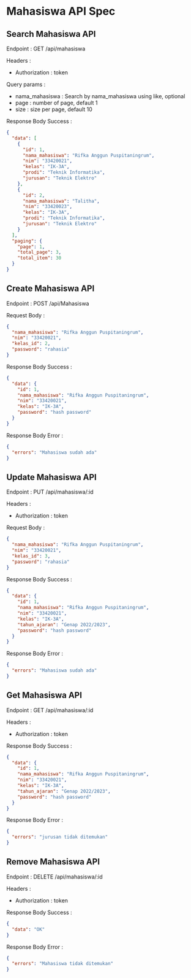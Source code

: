 # Mahasiswa API Spec

## Search Mahasiswa API

Endpoint : GET /api/mahasiswa

Headers :

- Authorization : token

Query params :

- nama_mahasiswa : Search by nama_mahasiswa using like, optional
- page : number of page, default 1
- size : size per page, default 10

Response Body Success :

```json
{
  "data": [
    {
      "id": 1,
      "nama_mahasiswa": "Rifka Anggun Puspitaningrum",
      "nim": "33420021",
      "kelas": "IK-3A",
      "prodi": "Teknik Informatika",
      "jurusan": "Teknik Elektro"
    },
    {
      "id": 2,
      "nama_mahasiswa": "Talitha",
      "nim": "33420023",
      "kelas": "IK-3A",
      "prodi": "Teknik Informatika",
      "jurusan": "Teknik Elektro"
    }
  ],
  "paging": {
    "page": 1,
    "total_page": 3,
    "total_item": 30
  }
}
```

## Create Mahasiswa API

Endpoint : POST /api/Mahasiswa

<!--
Headers :

- Authorization : token -->

Request Body :

```json
{
  "nama_mahasiswa": "Rifka Anggun Puspitaningrum",
  "nim": "33420021",
  "kelas_id": 2,
  "password": "rahasia"
}
```

Response Body Success :

```json
{
  "data": {
    "id": 1,
    "nama_mahasiswa": "Rifka Anggun Puspitaningrum",
    "nim": "33420021",
    "kelas": "IK-3A",
    "password": "hash password"
  }
}
```

Response Body Error :

```json
{
  "errors": "Mahasiswa sudah ada"
}
```

## Update Mahasiswa API

Endpoint : PUT /api/mahasiswa/:id

Headers :

- Authorization : token

Request Body :

```json
{
  "nama_mahasiswa": "Rifka Anggun Puspitaningrum",
  "nim": "33420021",
  "kelas_id": 3,
  "password": "rahasia"
}
```

Response Body Success :

```json
{
  "data": {
    "id": 1,
    "nama_mahasiswa": "Rifka Anggun Puspitaningrum",
    "nim": "33420021",
    "kelas": "IK-3A",
    "tahun_ajaran": "Genap 2022/2023",
    "password": "hash password"
  }
}
```

Response Body Error :

```json
{
  "errors": "Mahasiswa sudah ada"
}
```

## Get Mahasiswa API

Endpoint : GET /api/mahasiswa/:id

Headers :

- Authorization : token

Response Body Success :

```json
{
  "data": {
    "id": 1,
    "nama_mahasiswa": "Rifka Anggun Puspitaningrum",
    "nim": "33420021",
    "kelas": "IK-3A",
    "tahun_ajaran": "Genap 2022/2023",
    "password": "hash password"
  }
}
```

Response Body Error :

```json
{
  "errors": "jurusan tidak ditemukan"
}
```

## Remove Mahasiswa API

Endpoint : DELETE /api/mahasiswa/:id

Headers :

- Authorization : token

Response Body Success :

```json
{
  "data": "OK"
}
```

Response Body Error :

```json
{
  "errors": "Mahasiswa tidak ditemukan"
}
```

